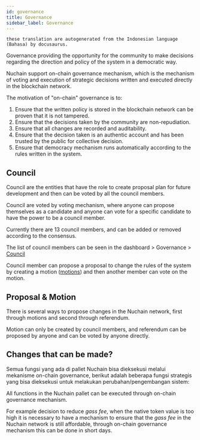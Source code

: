 ```yaml
---
id: governance
title: Governance
sidebar_label: Governance
---
```


    these translation are autogenerated from the Indonesian language (Bahasa) by docusaurus.

Governance providing the opportunity for the community to make decisions regarding the direction and
policy of the system in a democratic way.

Nuchain support on-chain governance mechanism, which is the mechanism of voting and execution of
strategic decisions written and executed directly in the blockchain network.

The motivation of "on-chain" governance is to:

1. Ensure that the written policy is stored in the blockchain network can be proven that it is not
   tampered.
2. Ensure that the decisions taken by the community are non-repudiation.
3. Ensure that all changes are recorded and auditability.
4. Ensure that the decision taken is an authentic account and has been trusted by the public for
   collective decision.
5. Ensure that democracy mechanism runs automatically according to the rules written in the system.

## Council

Council are the entities that have the role to create proposal plan for future development and then
can be voted by all the council members.

Council are voted by voting mechanism, where anyone can propose themselves as a candidate and anyone
can vote for a specific candidate to have the power to be a council member.

Currently there are 13 council members, and can be added or removed according to the consensus.

The list of council members can be seen in the dashboard > Governance >
[Council](https://dashboard.nuchain.network/#/council)

Council member can propose a proposal to change the rules of the system by creating a motion
([motions](https://dashboard.nuchain.network/#/council/motions)) and then another member can vote on
the motion.

## Proposal & Motion

There is several ways to propose changes in the Nuchain network, first through motions and second
through referendum.

Motion can only be created by council members, and referendum can be proposed by anyone and can be
voted by anyone directly.

## Changes that can be made?

Semua fungsi yang ada di pallet Nuchain bisa dieksekusi melalui mekanisme on-chain governance,
berikut adalah beberapa fungsi strategis yang bisa dieksekusi untuk melakukan perubahan/pengembangan
sistem:

All functions in the Nuchain pallet can be executed through on-chain governance mechanism.

For example decision to reduce _gass fee_, when the native token value is too high it is necessary
to have a mechanism to ensure that the _gass fee_ in the Nuchain network is still affordable,
through on-chain governance mechanism this can be done in short days.
